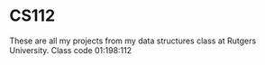 # CS112
These are all my projects from my data structures class at Rutgers University. Class code 01:198:112
